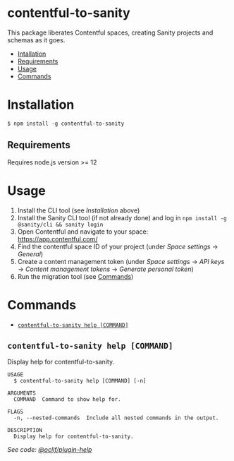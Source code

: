 # contentful-to-sanity

This package liberates Contentful spaces, creating Sanity projects and schemas as it goes.

<!-- toc -->
* [Intallation](#installation)
* [Requirements](#requirements)
* [Usage](#usage)
* [Commands](#commands)
<!-- tocstop -->

# Installation
<!-- installation -->
```sh-session
$ npm install -g contentful-to-sanity
```
<!-- installationstop -->

## Requirements
<!-- requirements -->
Requires node.js version >= 12
<!-- requirementsstop -->

# Usage
<!-- usage -->
1. Install the CLI tool (see _Installation_ above)
2. Install the Sanity CLI tool (if not already done) and log in
   `npm install -g @sanity/cli && sanity login`
3. Open Contentful and navigate to your space: https://app.contentful.com/
4. Find the contentful space ID of your project (under _Space settings_ → _General_)
5. Create a content management token (under _Space settings_ → _API keys_ → _Content management tokens_ → _Generate personal token_)
6. Run the migration tool (see [Commands](#commands))
<!-- usagestop -->
# Commands
<!-- commands -->
* [`contentful-to-sanity help [COMMAND]`](#contentful-to-sanity-help-command)

## `contentful-to-sanity help [COMMAND]`

Display help for contentful-to-sanity.

```
USAGE
  $ contentful-to-sanity help [COMMAND] [-n]

ARGUMENTS
  COMMAND  Command to show help for.

FLAGS
  -n, --nested-commands  Include all nested commands in the output.

DESCRIPTION
  Display help for contentful-to-sanity.
```

_See code: [@oclif/plugin-help](https://github.com/oclif/plugin-help/blob/v5.1.10/src/commands/help.ts)_
<!-- commandsstop -->
